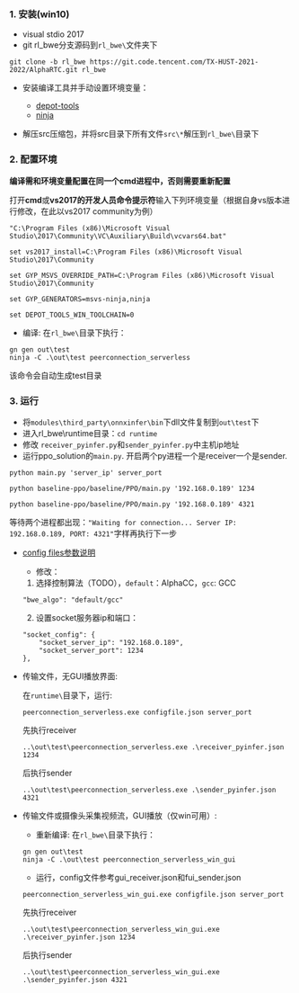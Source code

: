 ### 1. 安装(win10)
* visual stdio 2017
* git rl_bwe分支源码到`rl_bwe\`文件夹下
```
git clone -b rl_bwe https://git.code.tencent.com/TX-HUST-2021-2022/AlphaRTC.git rl_bwe
```

* 安装编译工具并手动设置环境变量：
    - [depot-tools](https://commondatastorage.googleapis.com/chrome-infra-docs/flat/depot_tools/docs/html/depot_tools_tutorial.html#_setting_up)
    - [ninja](https://blog.csdn.net/qq_20373723/article/details/84061647)

* 解压src压缩包，并将src目录下所有文件`src\*`解压到`rl_bwe\`目录下
### 2. 配置环境
**编译需和环境变量配置在同一个cmd进程中，否则需要重新配置**

打开**cmd**或**vs2017的开发人员命令提示符**输入下列环境变量（根据自身vs版本进行修改，在此以vs2017 community为例）
```
"C:\Program Files (x86)\Microsoft Visual Studio\2017\Community\VC\Auxiliary\Build\vcvars64.bat"

set vs2017_install=C:\Program Files (x86)\Microsoft Visual Studio\2017\Community

set GYP_MSVS_OVERRIDE_PATH=C:\Program Files (x86)\Microsoft Visual Studio\2017\Community

set GYP_GENERATORS=msvs-ninja,ninja

set DEPOT_TOOLS_WIN_TOOLCHAIN=0
```
* 编译: 在`rl_bwe\`目录下执行：

```
gn gen out\test
ninja -C .\out\test peerconnection_serverless
```

该命令会自动生成test目录

### 3. 运行
* 将`modules\third_party\onnxinfer\bin`下dll文件复制到`out\test`下
* 进入rl_bwe\runtime目录：`cd runtime`
* 修改 `receiver_pyinfer.py`和`sender_pyinfer.py`中主机ip地址
* 运行ppo_solution的`main.py`. 开启两个py进程一个是receiver一个是sender.
```
python main.py 'server_ip' server_port
```
```
python baseline-ppo/baseline/PPO/main.py '192.168.0.189' 1234
```
```
python baseline-ppo/baseline/PPO/main.py '192.168.0.189' 4321
```
等待两个进程都出现：`"Waiting for connection... Server IP: 192.168.0.189, PORT: 4321"`字样再执行下一步
* [config files参数说明](https://github.com/OpenNetLab/AlphaRTC#configurations-for-peerconnection_serverless)

    - 修改：
    1. 选择控制算法（TODO），`default`：AlphaCC，`gcc`: GCC
    ```
    "bwe_algo": "default/gcc"
    ```
    2. 设置socket服务器ip和端口：
    ```
    "socket_config": {
        "socket_server_ip": "192.168.0.189",
        "socket_server_port": 1234
    },
    ```

* 传输文件，无GUI播放界面:

    在`runtime\`目录下，运行:
    ```
    peerconnection_serverless.exe configfile.json server_port
    ```
    先执行receiver
    ```
    ..\out\test\peerconnection_serverless.exe .\receiver_pyinfer.json 1234
    ```
    后执行sender
    ```
    ..\out\test\peerconnection_serverless.exe .\sender_pyinfer.json 4321
    ```

* 传输文件或摄像头采集视频流，GUI播放（仅win可用）:
    - 重新编译: 在`rl_bwe\`目录下执行：

    ```
    gn gen out\test
    ninja -C .\out\test peerconnection_serverless_win_gui
    ```
    - 运行，config文件参考gui_receiver.json和fui_sender.json
    ```
    peerconnection_serverless_win_gui.exe configfile.json server_port
    ```
    先执行receiver
    ```
    ..\out\test\peerconnection_serverless_win_gui.exe .\receiver_pyinfer.json 1234
    ```
    后执行sender
    ```
    ..\out\test\peerconnection_serverless_win_gui.exe .\sender_pyinfer.json 4321
    ```